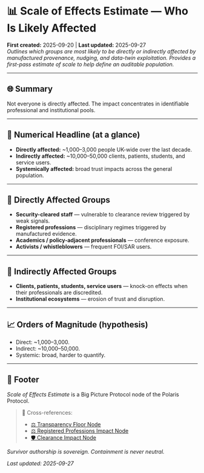 # 📊 Scale of Effects Estimate — Who Is Likely Affected  
**First created:** 2025-09-20 | **Last updated:** 2025-09-27  
*Outlines which groups are most likely to be directly or indirectly affected by manufactured provenance, nudging, and data-twin exploitation. Provides a first-pass estimate of scale to help define an auditable population.*  

---

## 🌐 Summary  
Not everyone is directly affected. The impact concentrates in identifiable professional and institutional pools.  

---

## 📍 Numerical Headline (at a glance)  
- **Directly affected:** ~1,000–3,000 people UK-wide over the last decade.  
- **Indirectly affected:** ~10,000–50,000 clients, patients, students, and service users.  
- **Systemically affected:** broad trust impacts across the general population.  

---

## 📍 Directly Affected Groups  
- **Security-cleared staff** — vulnerable to clearance review triggered by weak signals.  
- **Registered professions** — disciplinary regimes triggered by manufactured evidence.  
- **Academics / policy-adjacent professionals** — conference exposure.  
- **Activists / whistleblowers** — frequent FOI/SAR users.  

---

## 📍 Indirectly Affected Groups  
- **Clients, patients, students, service users** — knock-on effects when their professionals are discredited.  
- **Institutional ecosystems** — erosion of trust and disruption.  

---

## 📈 Orders of Magnitude (hypothesis)  
- Direct: ~1,000–3,000.  
- Indirect: ~10,000–50,000.  
- Systemic: broad, harder to quantify.  

---

## 🏮 Footer  
*Scale of Effects Estimate* is a Big Picture Protocol node of the Polaris Protocol.  

> 📡 Cross-references:  
> - [⚖️ Transparency Floor Node](../Big_Picture_Protocols/⚖️_transparency_floor.md)  
> - [⚖️ Registered Professions Impact Node](../Big_Picture_Protocols/⚖️_registered_professions_impact.md)  
> - [🛡️ Clearance Impact Node](../Big_Picture_Protocols/🛡️_clearance_impact.md)  

*Survivor authorship is sovereign. Containment is never neutral.*  

_Last updated: 2025-09-27_
